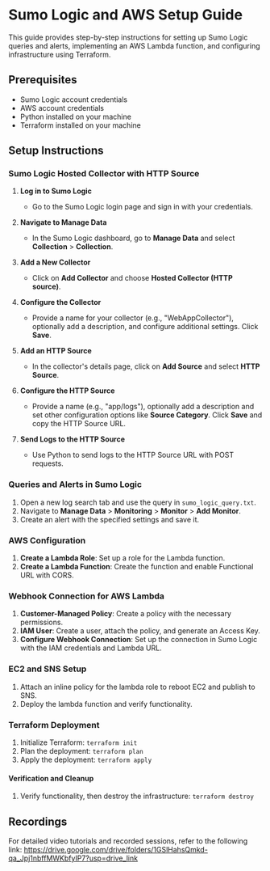 # Sumo Logic and AWS Setup Guide

This guide provides step-by-step instructions for setting up Sumo Logic queries and alerts, implementing an AWS Lambda function, and configuring infrastructure using Terraform.

## Prerequisites

- Sumo Logic account credentials
- AWS account credentials
- Python installed on your machine
- Terraform installed on your machine

## Setup Instructions

### Sumo Logic Hosted Collector with HTTP Source

1. **Log in to Sumo Logic**
   - Go to the Sumo Logic login page and sign in with your credentials.

2. **Navigate to Manage Data**
   - In the Sumo Logic dashboard, go to **Manage Data** and select **Collection** > **Collection**.

3. **Add a New Collector**
   - Click on **Add Collector** and choose **Hosted Collector (HTTP source)**.

4. **Configure the Collector**
   - Provide a name for your collector (e.g., "WebAppCollector"), optionally add a description, and configure additional settings. Click **Save**.

5. **Add an HTTP Source**
   - In the collector's details page, click on **Add Source** and select **HTTP Source**.

6. **Configure the HTTP Source**
   - Provide a name (e.g., "app/logs"), optionally add a description and set other configuration options like **Source Category**. Click **Save** and copy the HTTP Source URL.

7. **Send Logs to the HTTP Source**
   - Use Python to send logs to the HTTP Source URL with POST requests.

### Queries and Alerts in Sumo Logic

1. Open a new log search tab and use the query in `sumo_logic_query.txt`.
2. Navigate to **Manage Data** > **Monitoring** > **Monitor** > **Add Monitor**.
3. Create an alert with the specified settings and save it.

### AWS Configuration

1. **Create a Lambda Role**: Set up a role for the Lambda function.
2. **Create a Lambda Function**: Create the function and enable Functional URL with CORS.

### Webhook Connection for AWS Lambda

1. **Customer-Managed Policy**: Create a policy with the necessary permissions.
2. **IAM User**: Create a user, attach the policy, and generate an Access Key.
3. **Configure Webhook Connection**: Set up the connection in Sumo Logic with the IAM credentials and Lambda URL.

### EC2 and SNS Setup

1. Attach an inline policy for the lambda role to reboot EC2 and publish to SNS.
2. Deploy the lambda function and verify functionality.

### Terraform Deployment

1. Initialize Terraform: `terraform init`
2. Plan the deployment: `terraform plan`
3. Apply the deployment: `terraform apply`

#### Verification and Cleanup

1. Verify functionality, then destroy the infrastructure: `terraform destroy`

## Recordings

For detailed video tutorials and recorded sessions, refer to the following link: https://drive.google.com/drive/folders/1GSlHahsQmkd-qa_Jpj1nbffMWKbfyIP7?usp=drive_link
